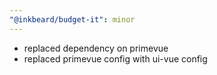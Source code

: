 ```yaml
---
"@inkbeard/budget-it": minor
---
```


- replaced dependency on primevue
- replaced primevue config with ui-vue config
